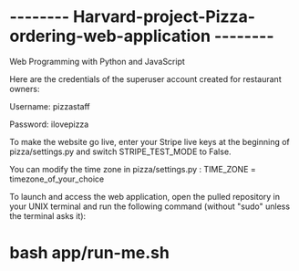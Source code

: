 # -------- Harvard-project-Pizza-ordering-web-application --------

Web Programming with Python and JavaScript

Here are the credentials of the superuser account created for restaurant owners:

Username: pizzastaff

Password: ilovepizza

To make the website go live, enter your Stripe live keys at the beginning of pizza/settings.py and switch STRIPE_TEST_MODE to False.

You can modify the time zone in pizza/settings.py : TIME_ZONE = timezone_of_your_choice

To launch and access the web application, open the pulled repository in your UNIX terminal and run the following command (without "sudo" unless the terminal asks it):
# bash app/run-me.sh